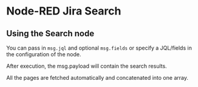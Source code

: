 # Node-RED Jira Search

## Using the Search node

You can pass in `msg.jql` and optional `msg.fields` or specify a JQL/fields in the configuration of the node.

After execution, the msg.payload will contain the search results.

All the pages are fetched automatically and concatenated into one array.
